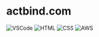 # actbind.com

![VSCode](https://img.shields.io/badge/DE-VSCode　12.5-blue?style=flat)
![HTML](https://img.shields.io/badge/Language-HTML5-orange?style=flat)
![CSS](https://img.shields.io/badge/Platform-CSS3-blue?style=flat)
![AWS](https://img.shields.io/badge/Backend-AWS-orange?style=flat&)
